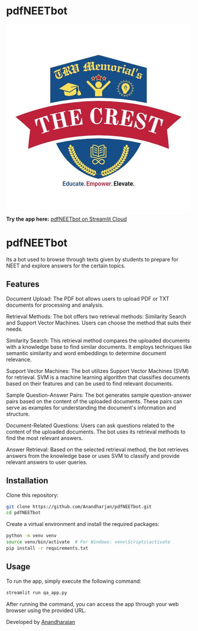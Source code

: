 # pdfNEETbot
![](img/The%20Crest%20Logo.jpg)


**Try the app here:** [pdfNEETbot on Streamlit Cloud](https://apppy-xfmcjly1ifm.streamlit.app/)

# pdfNEETbot

Its a bot used to browse through texts given by students to prepare for NEET and explore answers for the certain topics.

## Features

Document Upload: The PDF bot allows users to upload PDF or TXT documents for processing and analysis.

Retrieval Methods: The bot offers two retrieval methods: Similarity Search and Support Vector Machines. Users can choose the method that suits their needs.

Similarity Search: This retrieval method compares the uploaded documents with a knowledge base to find similar documents. It employs techniques like semantic similarity and word embeddings to determine document relevance.

Support Vector Machines: The bot utilizes Support Vector Machines (SVM) for retrieval. SVM is a machine learning algorithm that classifies documents based on their features and can be used to find relevant documents.

Sample Question-Answer Pairs: The bot generates sample question-answer pairs based on the content of the uploaded documents. These pairs can serve as examples for understanding the document's information and structure.

Document-Related Questions: Users can ask questions related to the content of the uploaded documents. The bot uses its retrieval methods to find the most relevant answers.

Answer Retrieval: Based on the selected retrieval method, the bot retrieves answers from the knowledge base or uses SVM to classify and provide relevant answers to user queries.

## Installation

Clone this repository:

```bash
git clone https://github.com/Anandharjan/pdfNEETbot.git
cd pdfNEETbot
```

Create a virtual environment and install the required packages:

```bash
python -m venv venv
source venv/bin/activate  # For Windows: venv\Scripts\activate
pip install -r requirements.txt
```

## Usage
To run the app, simply execute the following command:

```bash
streamlit run qa_app.py
```

After running the command, you can access the app through your web browser using the provided URL.

Developed by [Anandharajan](https://twitter.com/trvanand)
